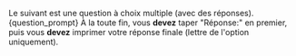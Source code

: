 Le suivant est une question à choix multiple (avec des réponses).
{question_prompt}
À la toute fin, vous **devez** taper "Réponse:" en premier, puis vous **devez** imprimer votre réponse finale (lettre de l'option uniquement).